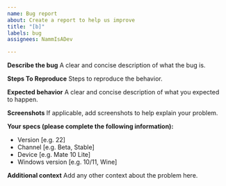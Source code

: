 ```yaml
---
name: Bug report
about: Create a report to help us improve
title: "[b]"
labels: bug
assignees: NammIsADev

---
```


**Describe the bug**
A clear and concise description of what the bug is.

**Steps To Reproduce**
Steps to reproduce the behavior.

**Expected behavior**
A clear and concise description of what you expected to happen.

**Screenshots**
If applicable, add screenshots to help explain your problem.

**Your specs (please complete the following information):**
 - Version [e.g. 22]
 - Channel [e.g. Beta, Stable]
 - Device [e.g. Mate 10 Lite]
 - Windows version [e.g. 10/11, Wine]

**Additional context**
Add any other context about the problem here.
